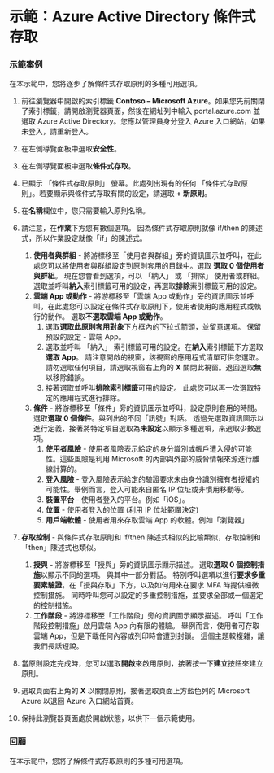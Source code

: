 ﻿---
Demo:
    title: 'Azure Active Directory 條件式存取'
    module: '單元 2，第 3 課：描述 Microsoft 身分識別與存取權管理解決方案的功能：探索 Azure AD 的存取管理功能'
---


# 示範：Azure Active Directory 條件式存取

### 示範案例
在本示範中，您將逐步了解條件式存取原則的多種可用選項。

1. 前往瀏覽器中開啟的索引標籤 **Contoso – Microsoft Azure**。如果您先前關閉了索引標籤，請開啟瀏覽器頁面，然後在網址列中輸入 portal.azure.com 並選取 Azure Active Directory。您應以管理員身分登入 Azure 入口網站，如果未登入，請重新登入。

1. 在左側導覽面板中選取**安全性**。

1. 在左側導覽面板中選取**條件式存取**。

1. 已顯示 「條件式存取原則」 螢幕。此處列出現有的任何 「條件式存取原則」。若要顯示與條件式存取有關的設定，請選取 **+ 新原則**。

1. 在**名稱**欄位中，您只需要輸入原則名稱。

1. 請注意，在**作業**下方您有數個選項。  因為條件式存取原則就像 if/then 的陳述式，所以作業設定就像「if」的陳述式。
    1. **使用者與群組** - 將游標移至「使用者與群組」旁的資訊圖示並呼叫，在此處您可以將使用者與群組設定到原則套用的目錄中。選取 **選取 0 個使用者與群組**。  現在您會看到選項，可以 「納入」 或 「排除」 使用者或群組。選取並呼叫**納入**索引標籤可用的設定，再選取**排除**索引標籤可用的設定。
    1. **雲端 App 或動作** - 將游標移至「雲端 App 或動作」旁的資訊圖示並呼叫，在此處您可以設定在條件式存取原則下，使用者使用的應用程式或執行的動作。  選取**不選取雲端 App 或動作**。
        1. 選取**選取此原則套用對象**下方框內的下拉式箭頭，並留意選項。  保留預設的設定 - 雲端 App。
        1. 選取並呼叫 「納入」 索引標籤可用的設定。在**納入**索引標籤下方選取**選取 App**。  請注意開啟的視窗，該視窗的應用程式清單可供您選取。  請勿選取任何項目，請選取視窗右上角的 **X** 關閉此視窗。退回選取**無**以移除錯誤。
        1. 接著選取並呼叫**排除索引標籤**可用的設定。  此處您可以再一次選取特定的應用程式進行排除。
    1. **條件** - 將游標移至「條件」旁的資訊圖示並呼叫，設定原則套用的時間。選取**選取 0 個條件**。與列出的不同「訊號」對話。   透過先選取資訊圖示以進行定義，接著將特定項目選取為**未設定**以顯示多種選項，來選取少數選項。
        1. **使用者風險** - 使用者風險表示給定的身分識別或帳戶遭入侵的可能性。這些風險是利用 Microsoft 的內部與外部的威脅情報來源進行離線計算的。
        1. **登入風險** - 登入風險表示給定的驗證要求未由身分識別擁有者授權的可能性。舉例而言，登入可能來自匿名 IP 位址或非慣用移動等。
        1. **裝置平台** - 使用者登入的平台。例如「iOS」。
        1. **位置** - 使用者登入的位置 (利用 IP 位址範圍決定)
        1. **用戶端軟體** - 使用者用來存取雲端 App 的軟體。例如「瀏覽器」

1. **存取控制** - 與條件式存取原則和 if/then 陳述式相似的比喻類似，存取控制和「then」陳述式也類似。
    1. **授與** - 將游標移至「授與」旁的資訊圖示顯示描述。  選取**選取 0 個控制措施**以顯示不同的選項。  與其中一部分對話。  特別呼叫選項以進行**要求多重要素驗證**，在「授與存取」下方，以及如何用來在要求 MFA 時提供細微控制措施。   同時呼叫您可以設定的多重控制措施，並要求全部或一個選定的控制措施。
    1. **工作階段** - 將游標移至「工作階段」旁的資訊圖示顯示描述。  呼叫「工作階段控制措施」啟用雲端 App 內有限的體驗。  舉例而言，使用者可存取雲端 App，但是下載任何內容或列印時會遭到封鎖。  這個主題較複雜，讓我們長話短說。

1. 當原則設定完成時，您可以選取**開啟**來啟用原則，接著按一下**建立**按鈕來建立原則。

1. 選取頁面右上角的 **X** 以關閉原則，接著選取頁面上方藍色列的 Microsoft Azure 以退回 Azure 入口網站首頁。

1. 保持此瀏覽器頁面處於開啟狀態，以供下一個示範使用。

### 回顧

在本示範中，您將了解條件式存取原則的多種可用選項。
